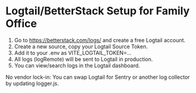 # Logtail/BetterStack Setup for Family Office

1. Go to https://betterstack.com/logs/ and create a free Logtail account.
2. Create a new source, copy your Logtail Source Token.
3. Add it to your .env as VITE_LOGTAIL_TOKEN=...
4. All logs (logRemote) will be sent to Logtail in production.
5. You can view/search logs in the Logtail dashboard.

No vendor lock-in: You can swap Logtail for Sentry or another log collector by updating logger.js.
